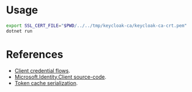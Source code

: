 # Usage

```bash
export SSL_CERT_FILE="$PWD/../../tmp/keycloak-ca/keycloak-ca-crt.pem"
dotnet run
```

# References

* [Client credential flows](https://learn.microsoft.com/en-us/entra/msal/dotnet/acquiring-tokens/web-apps-apis/client-credential-flows).
* [Microsoft.Identity.Client source-code](https://github.com/AzureAD/microsoft-authentication-library-for-dotnet/tree/4.64.0/src).
* [Token cache serialization](https://learn.microsoft.com/en-us/entra/msal/dotnet/how-to/token-cache-serialization).
